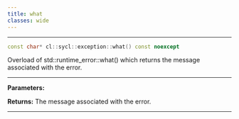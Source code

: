 ```yaml
---
title: what
classes: wide
---
```



---

```cpp
const char* cl::sycl::exception::what() const noexcept
```


Overload of std::runtime_error::what() which returns the message associated with the error. 


---
**Parameters:**

**Returns:** The message associated with the error. 

---
